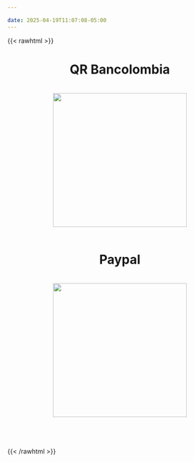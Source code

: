 ```yaml
---

date: 2025-04-19T11:07:08-05:00
---
```


{{< rawhtml >}}
<br>
<h1 style="text-align: center;">QR Bancolombia</h1><br>
<div style="text-align: center;">
<a target="_blank">
<img style="width: 300px" src="/images/bcqr.png" href="https://www.paypal.com/ncp/payment/HRXDN58Q5JLRN"></a>
</div>
<br>
<h1 style="text-align: center;">Paypal</h1><br>
<div style="text-align: center;">
<a href="https://www.paypal.com/ncp/payment/HRXDN58Q5JLRN" target="_blank">
<img style="width: 300px" src="/images/paypal.png" href="https://www.paypal.com/ncp/payment/HRXDN58Q5JLRN"></a>
</div>
<br><br><br><br>
{{< /rawhtml >}}

